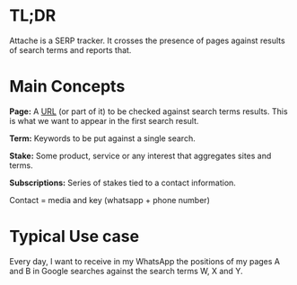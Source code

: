 # TL;DR

Attache is a SERP tracker. It crosses the presence of pages against results of search terms and reports that.

# Main Concepts

**Page:** A [URL](https://en.wikipedia.org/wiki/URL) (or part of it) to be checked against search terms results. This is what we want to appear in the first search result.

**Term:** Keywords to be put against a single search.

**Stake:** Some product, service or any interest that aggregates sites and terms. 

**Subscriptions:** Series of stakes tied  to a contact information.

Contact = media and key (whatsapp + phone number)

# Typical Use case

Every day, I want to receive in my WhatsApp the positions of my pages A and B in Google searches against the search terms W, X and Y.
